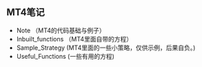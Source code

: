 ## MT4笔记
- Note                   （MT4的代码基础与例子）
- Inbuilt_functions      （MT4里面自带的方程）
- Sample_Strategy         (MT4里面的一些小策略，仅供示例，后果自负。)
- Useful_Functions        (一些有用的方程)
